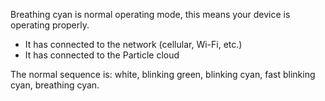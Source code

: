 Breathing cyan is normal operating mode, this means your device is operating properly.

- It has connected to the network (cellular, Wi-Fi, etc.)
- It has connected to the Particle cloud

The normal sequence is: white, blinking green, blinking cyan, fast blinking cyan, breathing cyan.
